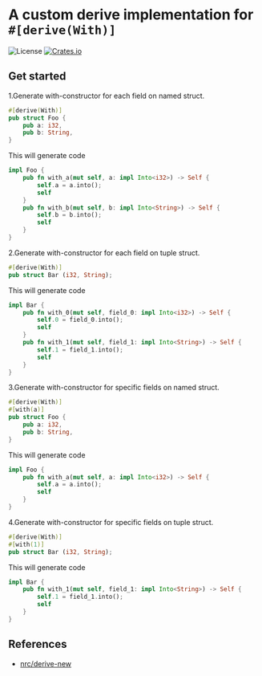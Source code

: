 # A custom derive implementation for `#[derive(With)]`
![License](https://img.shields.io/badge/license-MIT-blue.svg)
[![Crates.io](https://img.shields.io/crates/v/derive-with.svg)](https://crates.io/crates/derive-with)

## Get started

1.Generate with-constructor for each field on named struct.
```rust
#[derive(With)]
pub struct Foo {
    pub a: i32,
    pub b: String,
}
```
This will generate code
```rust
impl Foo {
    pub fn with_a(mut self, a: impl Into<i32>) -> Self {
        self.a = a.into();
        self
    }
    pub fn with_b(mut self, b: impl Into<String>) -> Self {
        self.b = b.into();
        self
    }
}
```

2.Generate with-constructor for each field on tuple struct.
```rust
#[derive(With)]
pub struct Bar (i32, String);
```
This will generate code
```rust
impl Bar {
    pub fn with_0(mut self, field_0: impl Into<i32>) -> Self {
        self.0 = field_0.into();
        self
    }
    pub fn with_1(mut self, field_1: impl Into<String>) -> Self {
        self.1 = field_1.into();
        self
    }
}
```

3.Generate with-constructor for specific fields on named struct.
```rust
#[derive(With)]
#[with(a)]
pub struct Foo {
    pub a: i32,
    pub b: String,
}
```
This will generate code
```rust
impl Foo {
    pub fn with_a(mut self, a: impl Into<i32>) -> Self {
        self.a = a.into();
        self
    }
}
```

4.Generate with-constructor for specific fields on tuple struct.
```rust
#[derive(With)]
#[with(1)]
pub struct Bar (i32, String);
```
This will generate code
```rust
impl Bar {
    pub fn with_1(mut self, field_1: impl Into<String>) -> Self {
        self.1 = field_1.into();
        self
    }
}
```

## References
- [nrc/derive-new](https://github.com/nrc/derive-new)